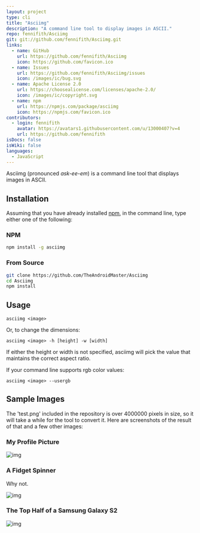 ```yaml
---
layout: project
type: cli
title: "Asciimg"
description: "A command line tool to display images in ASCII."
repo: fennifith/Asciimg
git: git://github.com/fennifith/Asciimg.git
links:
  - name: GitHub
    url: https://github.com/fennifith/Asciimg
    icon: https://github.com/favicon.ico
  - name: Issues
    url: https://github.com/fennifith/Asciimg/issues
    icon: /images/ic/bug.svg
  - name: Apache License 2.0
    url: https://choosealicense.com/licenses/apache-2.0/
    icon: /images/ic/copyright.svg
  - name: npm
    url: https://npmjs.com/package/asciimg
    icon: https://npmjs.com/favicon.ico
contributors:
  - login: fennifith
    avatar: https://avatars1.githubusercontent.com/u/13000407?v=4
    url: https://github.com/fennifith
isDocs: false
isWiki: false
languages:
  - JavaScript
---
```


Asciimg (pronounced _ask-ee-em_) is a command line tool that displays images in ASCII.

## Installation

Assuming that you have already installed [npm](https://www.npmjs.com/), in the command line, type either one of the following:

### NPM

```bash
npm install -g asciimg
```

### From Source

```bash
git clone https://github.com/TheAndroidMaster/Asciimg
cd Asciimg
npm install
```

## Usage

```nohighlight
asciimg <image>
```

Or, to change the dimensions:

```nohighlight
asciimg <image> -h [height] -w [width]
```

If either the height or width is not specified, asciimg will pick the value that maintains the correct aspect ratio.

If your command line supports rgb color values:

```nohighlight
asciimg <image> --usergb
```

## Sample Images

The 'test.png' included in the repository is over 4000000 pixels in size, so it will take a while for the tool to convert it. Here are screenshots of the result of that and a few other images:

### My Profile Picture
![img](https://raw.githubusercontent.com/fennifith/Asciimg/master/./.github/images/me.png?raw=true)

### A Fidget Spinner
Why not.

![img](https://raw.githubusercontent.com/fennifith/Asciimg/master/./.github/images/fidgetspinner.png?raw=true)

### The Top Half of a Samsung Galaxy S2
![img](./.github/images/galaxys2.png?raw=true)
